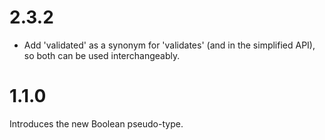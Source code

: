 # 2.3.2
- Add 'validated' as a synonym for 'validates' (and in the simplified API), so both can be used interchangeably.

# 1.1.0
Introduces the new Boolean pseudo-type.
